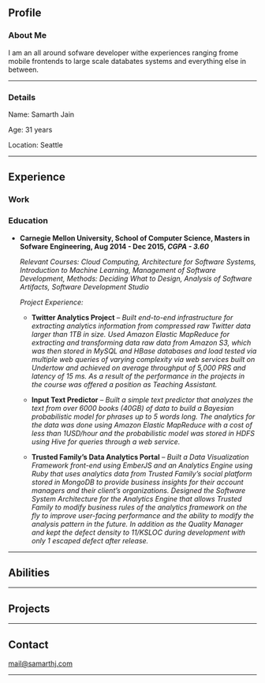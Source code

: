 ## Profile
### About Me
I am an all around sofware developer withe experiences ranging frome mobile frontends to large scale databates systems and everything else in between.
* * *
### Details

Name: Samarth Jain

Age: 31 years

Location: Seattle
* * *
## Experience

### Work

### Education

- **Carnegie Mellon University, School of Computer Science, Masters in Sofware Engineering, Aug 2014 - Dec 2015, _CGPA - 3.60_**
  
  _Relevant Courses: Cloud Computing, Architecture for Software Systems, Introduction to Machine Learning, Management of Software Development, Methods: Deciding What to Design, Analysis of Software Artifacts, Software Development Studio_
 
  _Project Experience:_
  
  - **Twitter Analytics Project** – _Built end-to-end infrastructure for extracting analytics information from compressed raw Twitter data larger than 1TB in size. Used Amazon Elastic MapReduce for extracting and transforming data raw data from Amazon S3, which was then stored in MySQL and HBase databases and load tested via multiple web queries of varying complexity via web services built on Undertow and achieved on average throughput of 5,000 PRS and latency of 15 ms. As a result of the performance in the projects in the course was offered a position as Teaching Assistant._
  
  - **Input Text Predictor** – _Built a simple text predictor that analyzes the text from over 6000 books (40GB) of data to build a Bayesian probabilistic model for phrases up to 5 words long. The analytics for the data was done using Amazon Elastic MapReduce with a cost of less than 1USD/hour and the probabilistic model was stored in HDFS using Hive for queries through a web service._
  
  - **Trusted Family’s Data Analytics Portal** – _Built a Data Visualization Framework front-end using EmberJS and an Analytics Engine using Ruby that uses analytics data from Trusted Family’s social platform stored in MongoDB to provide business insights for their account managers and their client’s organizations. Designed the Software System Architecture for the Analytics Engine that allows Trusted Family to modify business rules of the analytics framework on the fly to improve user-facing performance and the ability to modify the analysis pattern in the future. In addition as the Quality Manager and kept the defect density to 11/KSLOC during development with only 1 escaped defect after release._



* * *
## Abilities
* * *
## Projects
* * *
## Contact
mail@samarthj.com
* * *

